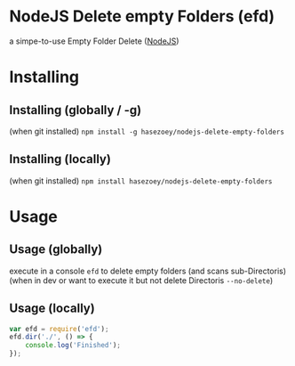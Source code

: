 # NodeJS Delete empty Folders (efd)
a simpe-to-use Empty Folder Delete ([NodeJS](https://nodejs.org/))

# Installing
## Installing (globally / -g)
(when git installed) `npm install -g hasezoey/nodejs-delete-empty-folders` 

## Installing (locally)
(when git installed) `npm install hasezoey/nodejs-delete-empty-folders` 

# Usage
## Usage (globally)
execute in a console `efd` to delete empty folders (and scans sub-Directoris)
(when in dev or want to execute it but not delete Directoris `--no-delete`)

## Usage (locally)
```js
var efd = require('efd');
efd.dir('./', () => {
    console.log('Finished');
});
```
